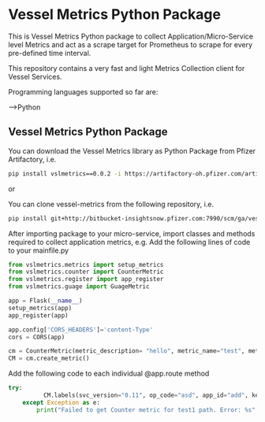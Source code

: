 # Vessel Metrics Python Package
This is Vessel Metrics Python package to collect Application/Micro-Service level Metrics and act as a scrape target for Prometheus to scrape for every pre-defined time interval.

This repository contains a very fast and light Metrics Collection client for Vessel Services.

Programming languages supported so far are:

-->Python

## Vessel Metrics Python Package
You can download the Vessel Metrics library as Python Package from Pfizer Artifactory, i.e.

```bash
pip install vslmetrics==0.0.2 -i https://artifactory-oh.pfizer.com/artifactory/api/pypi/vessel-py-dev-local/simple
```
or

You can clone vessel-metrics from the following repository, i.e.
```bash
pip install git+http://bitbucket-insightsnow.pfizer.com:7990/scm/ga/vessel-metrics.git
```

After importing package to your micro-service, import classes and methods required to collect application metrics, e.g.
Add the following lines of code to your mainfile.py
```python
from vslmetrics.metrics import setup_metrics
from vslmetrics.counter import CounterMetric
from vslmetrics.register import app_register
from vslmetrics.guage import GuageMetric
```

```python
app = Flask(__name__)
setup_metrics(app)
app_register(app)

app.config['CORS_HEADERS']='content-Type'
cors = CORS(app)

cm = CounterMetric(metric_description= "hello", metric_name="test", metric_key_value= {"key1":"ad"}, svc_version="0.11", op_code="asd", app_id="add")
CM = cm.create_metric()
```
Add the following code to each individual @app.route method
```python
try:
	      CM.labels(svc_version="0.11", op_code="asd", app_id="add", key1 = "dad").inc()
	except Exception as e:
	    print("Failed to get Counter metric for test1 path. Error: %s" %e)
```

